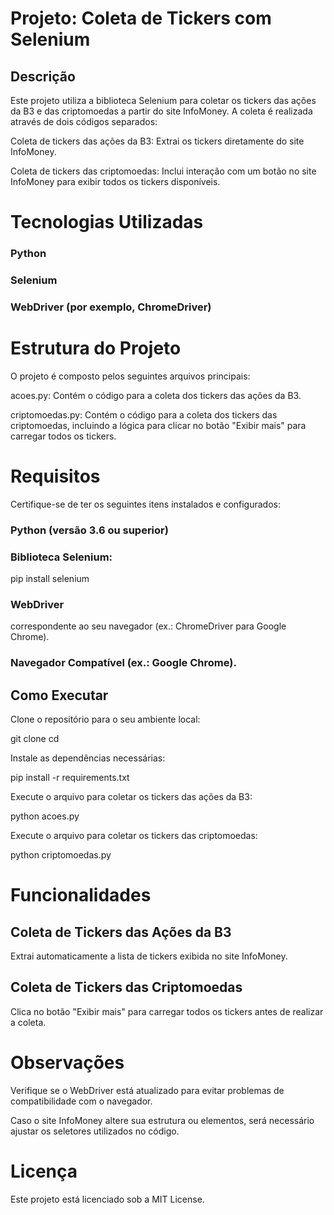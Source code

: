 # Projeto: Coleta de Tickers com Selenium

## Descrição

Este projeto utiliza a biblioteca Selenium para coletar os tickers das ações da B3 e das criptomoedas a partir do site InfoMoney. A coleta é realizada através de dois códigos separados:

Coleta de tickers das ações da B3: Extrai os tickers diretamente do site InfoMoney.

Coleta de tickers das criptomoedas: Inclui interação com um botão no site InfoMoney para exibir todos os tickers disponíveis.

# Tecnologias Utilizadas

### Python

### Selenium

### WebDriver (por exemplo, ChromeDriver)

# Estrutura do Projeto

O projeto é composto pelos seguintes arquivos principais:

acoes.py: Contém o código para a coleta dos tickers das ações da B3.

criptomoedas.py: Contém o código para a coleta dos tickers das criptomoedas, incluindo a lógica para clicar no botão "Exibir mais" para carregar todos os tickers.

# Requisitos

Certifique-se de ter os seguintes itens instalados e configurados:

### Python (versão 3.6 ou superior)

### Biblioteca Selenium:

pip install selenium

### WebDriver
correspondente ao seu navegador (ex.: ChromeDriver para Google Chrome).

### Navegador Compatível (ex.: Google Chrome).

## Como Executar

Clone o repositório para o seu ambiente local:

git clone <url-do-repositorio>
cd <nome-da-pasta>

Instale as dependências necessárias:

pip install -r requirements.txt

Execute o arquivo para coletar os tickers das ações da B3:

python acoes.py

Execute o arquivo para coletar os tickers das criptomoedas:

python criptomoedas.py

# Funcionalidades

## Coleta de Tickers das Ações da B3

Extrai automaticamente a lista de tickers exibida no site InfoMoney.

## Coleta de Tickers das Criptomoedas

Clica no botão "Exibir mais" para carregar todos os tickers antes de realizar a coleta.

# Observações

Verifique se o WebDriver está atualizado para evitar problemas de compatibilidade com o navegador.

Caso o site InfoMoney altere sua estrutura ou elementos, será necessário ajustar os seletores utilizados no código.

# Licença

Este projeto está licenciado sob a MIT License.